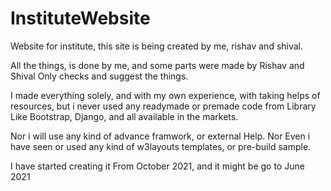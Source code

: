 # InstituteWebsite
Website for institute,
this site is being created by me, rishav and shival.

All the things, is done by me, and some parts were made by Rishav
and Shival Only checks and suggest the things.

I made everything solely, and with my own experience, with taking helps of resources, 
but i never used any readymade or premade code from Library Like Bootstrap, Django, and all available in the markets.

Nor i will use any kind of advance framwork, or external Help. Nor Even i have seen or used any kind of w3layouts templates, or pre-build sample.


I have started creating it From October 2021, and it might be go to June 2021
